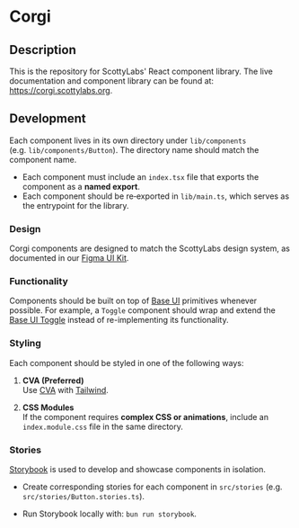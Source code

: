 # Corgi

## Description

This is the repository for ScottyLabs' React component library. The live documentation and component library can be found at: https://corgi.scottylabs.org.

## Development

Each component lives in its own directory under `lib/components`  
(e.g. `lib/components/Button`). The directory name should match the component name.  

- Each component must include an `index.tsx` file that exports the component as a **named export**.  
- Each component should be re‑exported in `lib/main.ts`, which serves as the entrypoint for the library.

### Design
Corgi components are designed to match the ScottyLabs design system, as documented in our [Figma UI Kit](https://www.figma.com/design/TlYR1IqgGhRDXHyKJ1LHQs/ScottyLabs-UI-Kit).

### Functionality

Components should be built on top of [Base UI](https://base-ui.com/) primitives whenever possible.
For example, a `Toggle` component should wrap and extend the [Base UI Toggle](https://base-ui.com/react/components/toggle) instead of re-implementing its functionality.

### Styling

Each component should be styled in one of the following ways:

1. **CVA (Preferred)**  
   Use [CVA](https://cva.style/docs) with [Tailwind](https://tailwindcss.com/).

2. **CSS Modules**  
   If the component requires **complex CSS or animations**, include an `index.module.css` file in the same directory.

### Stories

[Storybook](https://storybook.js.org/docs) is used to develop and showcase components in isolation.  

- Create corresponding stories for each component in `src/stories` (e.g. `src/stories/Button.stories.ts`).

- Run Storybook locally with: `bun run storybook`.
